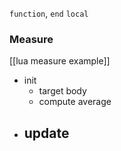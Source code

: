 `function`, `end`
`local`

###

### Measure
[[lua measure example]]
- init
	- target body
	- compute average
- update
	- 
